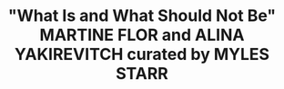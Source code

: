 ---
location: neuer-kunstverein-wien
title: '"What Is and What Should Not Be" MARTINE FLOR and ALINA YAKIREVITCH curated by MYLES STARR'
---